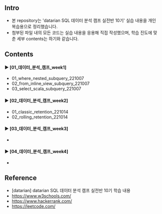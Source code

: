 ####
## Intro
- 본 repository는 'datarian SQL 데이터 분석 캠프 실전반 10기' 실습 내용을 개인 복습용으로 정리했습니다.
- 첨부된 파일 내의 모든 코드는 실습 내용을 응용해 직접 작성했으며, 학습 진도에 맞춘 세부 contents는 하기와 같습니다.
####
## Contents
#### ► [01_데이터_분석_캠프_week1]
- 01_where_nested_subquery_221007
- 02_from_inline_view_subquery_221007
- 03_select_scala_subquery_221007
####
#### ► [02_데이터_분석_캠프_week2]
- 01_classic_retention_221014
- 02_rolling_retention_221014
####
#### ► [03_데이터_분석_캠프_week3]
-
####
#### ► [04_데이터_분석_캠프_week4]
-
####
## Reference
- [datarian] datarian SQL 데이터 분석 캠프 실전반 10기 학습 내용
- https://www.w3schools.com/
- https://www.hackerrank.com/
- https://leetcode.com/
####
